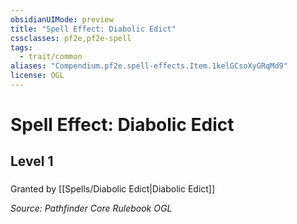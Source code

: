 ```yaml
---
obsidianUIMode: preview
title: "Spell Effect: Diabolic Edict"
cssclasses: pf2e,pf2e-spell
tags:
  - trait/common
aliases: "Compendium.pf2e.spell-effects.Item.1kelGCsoXyGRqMd9"
license: OGL
---
```

# Spell Effect: Diabolic Edict
## Level 1
### 






Granted by [[Spells/Diabolic Edict|Diabolic Edict]]

*Source: Pathfinder Core Rulebook*
*OGL*